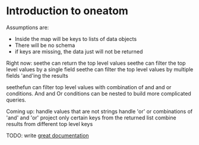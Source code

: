 # Introduction to oneatom

Assumptions are:

- Inside the map will be keys to lists of data objects
- There will be no schema
- if keys are missing, the data just will not be returned


Right now:
seethe can return the top level values
seethe can filter the top level values by a single field
seethe can filter the top level values by multiple fields 'and'ing the results

seethefun can filter top level values with combination of and and or 
conditions.  And and Or conditions can be nested to build more complicated 
queries.

Coming up:
handle values that are not strings
handle 'or' or combinations of 'and' and 'or'
project only certain keys from the returned list
combine results from different top level keys


TODO: write [great documentation](http://jacobian.org/writing/great-documentation/what-to-write/)
